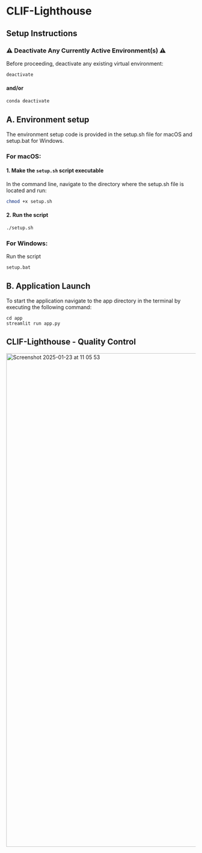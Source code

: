 # CLIF-Lighthouse

## Setup Instructions

### :warning: Deactivate Any Currently Active Environment(s) :warning:

Before proceeding, deactivate any existing virtual environment:

```sh
deactivate
```
#### and/or
```sh
conda deactivate
```

## A. Environment setup

The environment setup code is provided in the setup.sh file for macOS and setup.bat for Windows.

### For macOS:

#### 1. Make the `setup.sh` script executable
In the command line, navigate to the directory where the setup.sh file is located and run:
```sh
chmod +x setup.sh
```

#### 2. Run the script
```sh
./setup.sh
```

### For Windows:

Run the script
```sh
setup.bat
```

## B. Application Launch
To start the application navigate to the app directory in the terminal by executing the following command:

```
cd app
streamlit run app.py
```

## CLIF-Lighthouse - Quality Control
<img width="1311" alt="Screenshot 2025-01-23 at 11 05 53" src="https://github.com/user-attachments/assets/2741f5c8-08f6-4edc-a238-bf6c5e0a8c2a" />


